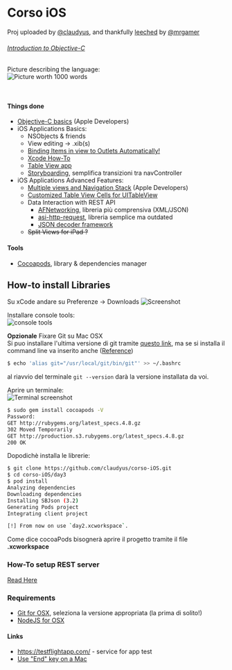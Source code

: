 # Corso iOS

Proj uploaded by [@claudyus], and thankfully [leeched] by [@mrgamer]  

###### [Introduction to Objective-C][objlolc]
Picture describing the language:  
![Picture worth 1000 words](http://qualitycoding.org/jrwp/wp-content/uploads/2012/06/dr-horrible.jpg)

<br>

#### Things done

  * [Objective-C basics][objectivec] (Apple Developers)
  * iOS Applications Basics:
    * NSObjects & friends
    * View editing -> .xib(s)
    * [Binding Items in view to Outlets Automatically!][automaticoutlets]
    * [Xcode How-To][xcodehowto]
    * [Table View app][tableviewapp]
    * [Storyboarding][storyboard], semplifica transizioni tra navController
  * iOS Applications Advanced Features:
    * [Multiple views and Navigation Stack][navigation] (Apple Developers)
    * [Customized Table View Cells for UITableView][customizedcells]
    * Data Interaction with REST API
      * [AFNetworking][afnetworking], libreria più comprensiva (XML/JSON)
      * [asi-http-request][asihttp], libreria semplice ma outdated
      * [JSON decoder framework][json-framework]
    * ~~Split Views for iPad ?~~

#### Tools

  * [Cocoapods][cocoapods], library & dependencies manager

## How-to install Libraries

Su xCode andare su Preferenze -> Downloads
![Screenshot](http://i.imgur.com/PvIj5cyl.png)

Installare console tools:  
![console tools](http://i.imgur.com/OU05AOEl.png)

**Opzionale** Fixare Git su Mac OSX  
Si puo installare l'ultima versione di git tramite [questo link][git], ma se si installa il command line va inserito anche ([Reference](http://stackoverflow.com/a/12608076))
```bash
$ echo 'alias git="/usr/local/git/bin/git"' >> ~/.bashrc
```
al riavvio del terminale ```git --version``` darà la versione installata da voi.

Aprire un terminale:  
![Terminal screenshot](http://i.imgur.com/pQF1FZ8l.png)
```bash
$ sudo gem install cocoapods -V
Password:
GET http://rubygems.org/latest_specs.4.8.gz
302 Moved Temporarily
GET http://production.s3.rubygems.org/latest_specs.4.8.gz
200 OK
```

Dopodichè installa le librerie:
```bash
$ git clone https://github.com/claudyus/corso-iOS.git
$ cd corso-iOS/day3
$ pod install
Analyzing dependencies
Downloading dependencies
Installing SBJson (3.2)
Generating Pods project
Integrating client project

[!] From now on use `day2.xcworkspace`.
```
Come dice cocoaPods bisognerà aprire il progetto tramite il file **.xcworkspace**

### How-To setup REST server

[Read Here](nodejs-server/)

### Requirements

  * [Git for OSX][git], seleziona la versione appropriata (la prima di solito!)
  * [NodeJS for OSX][nodejs]

#### Links
  * https://testflightapp.com/ - service for app test
  * [Use "End" key on a Mac](http://lifehacker.com/225873/mac-switchers-tip--remap-the-home-and-end-keys)

  [leeched]: https://en.wikipedia.org/wiki/Leech_(computing)
  [@claudyus]: https://github.com/claudyus
  [@mrgamer]: https://github.com/mrgamer
  [objectivec]: http://developer.apple.com/library/ios/#referencelibrary/GettingStarted/Learning_Objective-C_A_Primer/
  [navigation]: http://developer.apple.com/library/ios/#documentation/WindowsViews/Conceptual/ViewControllerCatalog/Chapters/NavigationControllers.html
  [git]: https://code.google.com/p/git-osx-installer/downloads/list
  [nodejs]: http://nodejs.org/
  [objlolc]: http://qualitycoding.org/dot-notation/
  [asihttp]: https://github.com/pokeb/asi-http-request
  [afnetworking]: https://github.com/AFNetworking/AFNetworking
  [customizedcells]: http://www.appcoda.com/customize-table-view-cells-for-uitableview/
  [tableviewapp]: http://www.appcoda.com/ios-programming-tutorial-create-a-simple-table-view-app/
  [xcodehowto]: http://www.appcoda.com/hello-world-build-your-first-iphone-app/
  [storyboard]: http://docs.xamarin.com/guides/ios/user_interface/tables/part_5_-_using_xcode,_interface_builder,_and_storyboards
  [automaticoutlets]: https://developer.apple.com/technologies/tools/whats-new.html#interface-builder
  [json-framework]: https://github.com/stig/json-framework
  [cocoapods]: http://cocoapods.org/